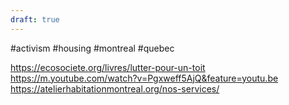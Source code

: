 ```yaml
---
draft: true
---
```


#activism #housing #montreal #quebec

https://ecosociete.org/livres/lutter-pour-un-toit
https://m.youtube.com/watch?v=Pgxweff5AjQ&feature=youtu.be
https://atelierhabitationmontreal.org/nos-services/